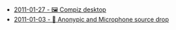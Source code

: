 * [2011-01-27 - 🖼️ Compiz desktop](compiz)
* [2011-01-03 - 📝 Anonypic and Microphone source drop](01/anonypic-mic-source)
